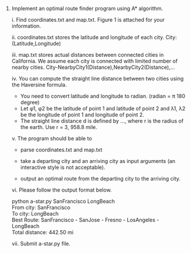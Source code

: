 1. Implement an optimal route finder program using A* algorithm.

    i. Find coordinates.txt and map.txt. Figure 1 is attached for your information.

    ii. coordinates.txt stores the latitude and longitude of each city.
City:(Latitude,Longitude)

    iii. map.txt stores actual distances between connected cities in California. We assume
each city is connected with limited number of nearby cities.
City-NearbyCity1(Distance),NearbyCity2(Distance),...

    iv. You can compute the straight line distance between two cities using the Haversine
formula.

    - You need to convert latitude and longitude to radian. (radian = π
180 degree)
    - Let φ1, φ2 be the latitude of point 1 and latitude of point 2
and λ1, λ2 be the longitude of point 1 and longitude of point 2.
    - The straight line distance d is defined by ..., where r is the radius of the earth. Use r = 3, 958.8 mile.

    v. The program should be able to
    - parse coordinates.txt and map.txt
    - take a departing city and an arriving city as input arguments (an interactive
style is not acceptable).

    - output an optimal route from the departing city to the arriving city.

    vi. Please follow the output format below.

    python a-star.py SanFrancisco LongBeach <br>
    From city: SanFrancisco <br>
    To city: LongBeach <br>
    Best Route: SanFrancisco - SanJose - Fresno - LosAngeles - LongBeach <br>
    Total distance: 442.50 mi <br>

    vii. Submit a-star.py file.